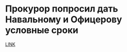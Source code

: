 # Прокурор попросил дать Навальному и Офицерову условные сроки



[LINK](https://varlamov.ru/2219226.html)